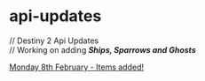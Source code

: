 # api-updates

// Destiny 2 Api Updates  
// Working on adding ***Ships, Sparrows and Ghosts***

[Monday 8th February - Items added!](https://github.com/spoofbtw/api-updates/blob/10d1186f1d280f47f0ca23c3b4e60a082b708576/Monday%208th%20February%202021.md)

